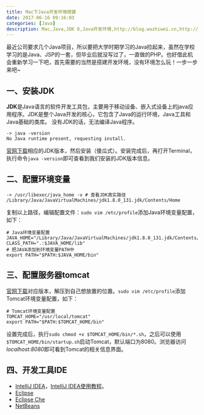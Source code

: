 ```yaml
---
title: Mac下Java开发环境搭建
date: 2017-06-16 09:16:03
categories: [Java]
description: Mac,Java,JDK 8,Java开发环境,http://blog.wuzhiwei.cn,http://wuzhiwei.cn
---
```

最近公司要求几个Java项目，所以要把大学时期学习的Java捡起来，虽然在学校学习的是Java、JSP的一套，但毕业后就没写过了，一直做的PHP。也好借此机会重新学习一下吧，首先需要的当然是搭建开发环境，没有环境怎么玩！一步一步来吧~

## 一、安装JDK

**JDK**是Java语言的软件开发工具包，主要用于移动设备、嵌入式设备上的java应用程序。JDK是整个Java开发的核心，它包含了Java的运行环境，Java工具和Java基础的类库。
没有JDK的话，无法编译Java程序。

```
-> java -version
No Java runtime present, requesting install.
```

[官网下载](http://www.oracle.com/technetwork/java/javase/downloads/jdk8-downloads-2133151.html)相应的JDK版本，然后安装（傻瓜式）。安装完成后，再打开Terminal，执行命令`java -version`即可查看到我们安装的JDK版本信息。

## 二、配置环境变量

```
-> /usr/libexec/java_home -v # 查看JDK真实路径
/Library/Java/JavaVirtualMachines/jdk1.8.0_131.jdk/Contents/Home
```

复制以上路径，编辑配置文件：`sudo vim /etc/profile`添加Java环境变量配置，如下：

```
# Java环境变量配置
JAVA_HOME="/Library/Java/JavaVirtualMachines/jdk1.8.0_131.jdk/Contents/Home"
CLASS_PATH=".:$JAVA_HOME/lib"
# 把JAVA添加到环境变量PATH中
export PATH="$PATH:$JAVA_HOME/bin"
```

## 三、配置服务器tomcat
[官网下载](http://tomcat.apache.org/download-90.cgi)对应版本，解压到自己想放置的位置。`sudo vim /etc/profile`添加Tomcat环境变量配置，如下：

```
# Tomcat环境变量配置
TOMCAT_HOME="/usr/local/tomcat"
export PATH="$PATH:$TOMCAT_HOME/bin"
```

设置完成后，执行`sudo chmod +x $TOMCAT_HOME/bin/*.sh`，之后可以使用`$TOMCAT_HOME/bin/startup.sh`启动Tomcat，默认端口为8080。浏览器访问*localhost:8080*即可看到Tomcat的相关信息界面。

## 四、开发工具IDE

- [IntelliJ IDEA](https://www.jetbrains.com/idea/)，[IntelliJ IDEA使用教程](http://www.phperz.com/special/83.html)。
- [Eclipse](http://www.eclipse.org/downloads/)
- [Eclipse Che](https://www.eclipse.org/che/getting-started/download/)
- [NetBeans](https://netbeans.org/downloads/index.html)